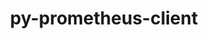 ---
title: "py-prometheus-client"
layout: cache
categories: [package, develop-2023-06-04]
meta: {"versions": ["0.14.1"], "compilers": ["gcc@=11.1.0"], "oss": ["ubuntu20.04"], "platforms": ["linux"], "targets": ["ppc64le", "x86_64_v3"], "stacks": ["data-vis-sdk", "e4s", "e4s-power", "root"], "num_specs": 10, "num_specs_by_stack": {"root": 10, "e4s-power": 3, "data-vis-sdk": 4, "e4s": 3}}
spec_details: [{"hash": "zjxofarbszzotrmswhpfyj2r4ywty2lk", "compiler": "gcc@=11.1.0", "versions": ["0.14.1"], "os": "ubuntu20.04", "platform": "linux", "target": "ppc64le", "variants": ["build_system=python_pip", "~twisted"], "stacks": ["root", "e4s-power"], "size": "-", "tarball": "https://binaries.spack.io/develop-2023-06-04/build_cache/linux-ubuntu20.04-ppc64le/gcc-11.1.0/py-prometheus-client-0.14.1/linux-ubuntu20.04-ppc64le-gcc-11.1.0-py-prometheus-client-0.14.1-zjxofarbszzotrmswhpfyj2r4ywty2lk.spack"}, {"hash": "b5k7ugkpi7jl2c45raqi5naj2plvbdh3", "compiler": "gcc@=11.1.0", "versions": ["0.14.1"], "os": "ubuntu20.04", "platform": "linux", "target": "ppc64le", "variants": ["build_system=python_pip", "~twisted"], "stacks": ["root", "e4s-power"], "size": "-", "tarball": "https://binaries.spack.io/develop-2023-06-04/build_cache/linux-ubuntu20.04-ppc64le/gcc-11.1.0/py-prometheus-client-0.14.1/linux-ubuntu20.04-ppc64le-gcc-11.1.0-py-prometheus-client-0.14.1-b5k7ugkpi7jl2c45raqi5naj2plvbdh3.spack"}, {"hash": "hr3inczpbe7je6eyj32ffco5aybejky3", "compiler": "gcc@=11.1.0", "versions": ["0.14.1"], "os": "ubuntu20.04", "platform": "linux", "target": "ppc64le", "variants": ["build_system=python_pip", "~twisted"], "stacks": ["root", "e4s-power"], "size": "-", "tarball": "https://binaries.spack.io/develop-2023-06-04/build_cache/linux-ubuntu20.04-ppc64le/gcc-11.1.0/py-prometheus-client-0.14.1/linux-ubuntu20.04-ppc64le-gcc-11.1.0-py-prometheus-client-0.14.1-hr3inczpbe7je6eyj32ffco5aybejky3.spack"}, {"hash": "tqeefiihtg3lysshi5rfse7xztivhtfh", "compiler": "gcc@=11.1.0", "versions": ["0.14.1"], "os": "ubuntu20.04", "platform": "linux", "target": "x86_64_v3", "variants": ["build_system=python_pip", "~twisted"], "stacks": ["data-vis-sdk", "root"], "size": "-", "tarball": "https://binaries.spack.io/develop-2023-06-04/build_cache/linux-ubuntu20.04-x86_64_v3/gcc-11.1.0/py-prometheus-client-0.14.1/linux-ubuntu20.04-x86_64_v3-gcc-11.1.0-py-prometheus-client-0.14.1-tqeefiihtg3lysshi5rfse7xztivhtfh.spack"}, {"hash": "sotr75loc62pqh47tmqv35wv6lpsfusz", "compiler": "gcc@=11.1.0", "versions": ["0.14.1"], "os": "ubuntu20.04", "platform": "linux", "target": "x86_64_v3", "variants": ["build_system=python_pip", "~twisted"], "stacks": ["data-vis-sdk", "root"], "size": "-", "tarball": "https://binaries.spack.io/develop-2023-06-04/build_cache/linux-ubuntu20.04-x86_64_v3/gcc-11.1.0/py-prometheus-client-0.14.1/linux-ubuntu20.04-x86_64_v3-gcc-11.1.0-py-prometheus-client-0.14.1-sotr75loc62pqh47tmqv35wv6lpsfusz.spack"}, {"hash": "vjkvvgufispbdoy6q76m64375pkvwghq", "compiler": "gcc@=11.1.0", "versions": ["0.14.1"], "os": "ubuntu20.04", "platform": "linux", "target": "x86_64_v3", "variants": ["build_system=python_pip", "~twisted"], "stacks": ["data-vis-sdk", "root"], "size": "-", "tarball": "https://binaries.spack.io/develop-2023-06-04/build_cache/linux-ubuntu20.04-x86_64_v3/gcc-11.1.0/py-prometheus-client-0.14.1/linux-ubuntu20.04-x86_64_v3-gcc-11.1.0-py-prometheus-client-0.14.1-vjkvvgufispbdoy6q76m64375pkvwghq.spack"}, {"hash": "bkqw6axbwqgx5anh3skio54mhbgsjo45", "compiler": "gcc@=11.1.0", "versions": ["0.14.1"], "os": "ubuntu20.04", "platform": "linux", "target": "x86_64_v3", "variants": ["build_system=python_pip", "~twisted"], "stacks": ["e4s", "root"], "size": "-", "tarball": "https://binaries.spack.io/develop-2023-06-04/build_cache/linux-ubuntu20.04-x86_64_v3/gcc-11.1.0/py-prometheus-client-0.14.1/linux-ubuntu20.04-x86_64_v3-gcc-11.1.0-py-prometheus-client-0.14.1-bkqw6axbwqgx5anh3skio54mhbgsjo45.spack"}, {"hash": "ixxtxv6eas6xdvzmzelzonsluvitjcnw", "compiler": "gcc@=11.1.0", "versions": ["0.14.1"], "os": "ubuntu20.04", "platform": "linux", "target": "x86_64_v3", "variants": ["build_system=python_pip", "~twisted"], "stacks": ["data-vis-sdk", "root"], "size": "-", "tarball": "https://binaries.spack.io/develop-2023-06-04/build_cache/linux-ubuntu20.04-x86_64_v3/gcc-11.1.0/py-prometheus-client-0.14.1/linux-ubuntu20.04-x86_64_v3-gcc-11.1.0-py-prometheus-client-0.14.1-ixxtxv6eas6xdvzmzelzonsluvitjcnw.spack"}, {"hash": "pr6jtzd2qzvnloqhs22nlna7ua7mmifc", "compiler": "gcc@=11.1.0", "versions": ["0.14.1"], "os": "ubuntu20.04", "platform": "linux", "target": "x86_64_v3", "variants": ["build_system=python_pip", "~twisted"], "stacks": ["e4s", "root"], "size": "-", "tarball": "https://binaries.spack.io/develop-2023-06-04/build_cache/linux-ubuntu20.04-x86_64_v3/gcc-11.1.0/py-prometheus-client-0.14.1/linux-ubuntu20.04-x86_64_v3-gcc-11.1.0-py-prometheus-client-0.14.1-pr6jtzd2qzvnloqhs22nlna7ua7mmifc.spack"}, {"hash": "y7z4my3tqu67xaskbxdtdvi62wibnuua", "compiler": "gcc@=11.1.0", "versions": ["0.14.1"], "os": "ubuntu20.04", "platform": "linux", "target": "x86_64_v3", "variants": ["build_system=python_pip", "~twisted"], "stacks": ["e4s", "root"], "size": "-", "tarball": "https://binaries.spack.io/develop-2023-06-04/build_cache/linux-ubuntu20.04-x86_64_v3/gcc-11.1.0/py-prometheus-client-0.14.1/linux-ubuntu20.04-x86_64_v3-gcc-11.1.0-py-prometheus-client-0.14.1-y7z4my3tqu67xaskbxdtdvi62wibnuua.spack"}]
---